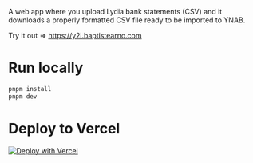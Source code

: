 A web app where you upload Lydia bank statements (CSV) and it downloads a properly formatted CSV file ready to be imported to YNAB.

Try it out => https://y2l.baptistearno.com

# Run locally

```bash
pnpm install
pnpm dev
```

# Deploy to Vercel

[![Deploy with Vercel](https://vercel.com/button)](https://vercel.com/new/clone?repository-url=https://github.com/baptisteArno/lydia-to-ynab)
